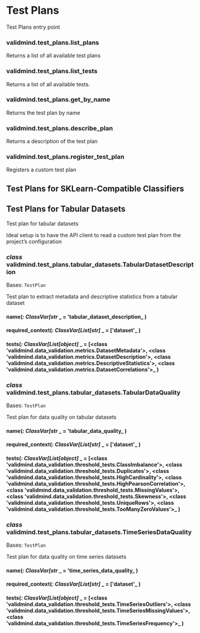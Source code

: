 # Test Plans

Test Plans entry point


### validmind.test_plans.list_plans
Returns a list of all available test plans


### validmind.test_plans.list_tests
Returns a list of all available tests.


### validmind.test_plans.get_by_name
Returns the test plan by name


### validmind.test_plans.describe_plan
Returns a description of the test plan


### validmind.test_plans.register_test_plan
Registers a custom test plan

## Test Plans for SKLearn-Compatible Classifiers

## Test Plans for Tabular Datasets

Test plan for tabular datasets

Ideal setup is to have the API client to read a
custom test plan from the project’s configuration


### _class_ validmind.test_plans.tabular_datasets.TabularDatasetDescription
Bases: `TestPlan`

Test plan to extract metadata and descriptive
statistics from a tabular dataset


#### name(_: ClassVar[str_ _ = 'tabular_dataset_description_ )

#### required_context(_: ClassVar[List[str]_ _ = ['dataset'_ )

#### tests(_: ClassVar[List[object]_ _ = [<class 'validmind.data_validation.metrics.DatasetMetadata'>, <class 'validmind.data_validation.metrics.DatasetDescription'>, <class 'validmind.data_validation.metrics.DescriptiveStatistics'>, <class 'validmind.data_validation.metrics.DatasetCorrelations'>_ )

### _class_ validmind.test_plans.tabular_datasets.TabularDataQuality
Bases: `TestPlan`

Test plan for data quality on tabular datasets


#### name(_: ClassVar[str_ _ = 'tabular_data_quality_ )

#### required_context(_: ClassVar[List[str]_ _ = ['dataset'_ )

#### tests(_: ClassVar[List[object]_ _ = [<class 'validmind.data_validation.threshold_tests.ClassImbalance'>, <class 'validmind.data_validation.threshold_tests.Duplicates'>, <class 'validmind.data_validation.threshold_tests.HighCardinality'>, <class 'validmind.data_validation.threshold_tests.HighPearsonCorrelation'>, <class 'validmind.data_validation.threshold_tests.MissingValues'>, <class 'validmind.data_validation.threshold_tests.Skewness'>, <class 'validmind.data_validation.threshold_tests.UniqueRows'>, <class 'validmind.data_validation.threshold_tests.TooManyZeroValues'>_ )

### _class_ validmind.test_plans.tabular_datasets.TimeSeriesDataQuality
Bases: `TestPlan`

Test plan for data quality on time series datasets


#### name(_: ClassVar[str_ _ = 'time_series_data_quality_ )

#### required_context(_: ClassVar[List[str]_ _ = ['dataset'_ )

#### tests(_: ClassVar[List[object]_ _ = [<class 'validmind.data_validation.threshold_tests.TimeSeriesOutliers'>, <class 'validmind.data_validation.threshold_tests.TimeSeriesMissingValues'>, <class 'validmind.data_validation.threshold_tests.TimeSeriesFrequency'>_ )
